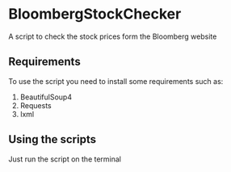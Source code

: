 # BloombergStockChecker
A script to check the stock prices form the Bloomberg website

## Requirements
To use the script you need to install some requirements such as:
1. BeautifulSoup4
2. Requests
3. lxml

## Using the scripts
Just run the script on the terminal
